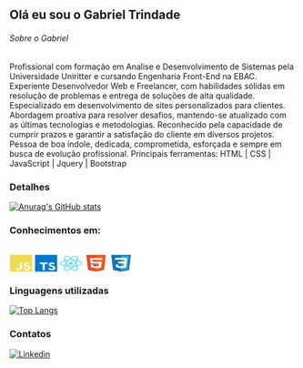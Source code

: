 ## Olá eu sou o Gabriel Trindade


###### Sobre o Gabriel
Profissional com formação em Analise e Desenvolvimento de Sistemas pela Universidade Uniritter e cursando Engenharia Front-End na EBAC. 
Experiente Desenvolvedor Web e Freelancer, com habilidades sólidas em resolução de problemas e entrega de soluções de alta qualidade. 
Especializado em desenvolvimento de sites personalizados para clientes. 
Abordagem proativa para resolver desafios, mantendo-se atualizado com as últimas tecnologias e metodologias. Reconhecido pela capacidade de cumprir prazos e garantir a satisfação do cliente em diversos projetos.
Pessoa de boa índole, dedicada, comprometida, esforçada e sempre em busca de evolução profissional.
Principais ferramentas: HTML | CSS | JavaScript | Jquery | Bootstrap

### Detalhes

[![Anurag's GitHub stats](https://github-readme-stats.vercel.app/api?username=gabrieltfd2&show_icons=true&theme=dark)](https://github.com/anuraghazra/github-readme-stats)


### Conhecimentos em:
<div style="display: inline_block"><br>
  <img align="center" alt="Gabriel-Js" height="30" width="40" src="https://raw.githubusercontent.com/devicons/devicon/master/icons/javascript/javascript-plain.svg">
  <img align="center" alt="Gabriel-Ts" height="30" width="40" src="https://raw.githubusercontent.com/devicons/devicon/master/icons/typescript/typescript-plain.svg">
  <img align="center" alt="Gabriel-React" height="30" width="40" src="https://raw.githubusercontent.com/devicons/devicon/master/icons/react/react-original.svg">
  <img align="center" alt="Gabriel-HTML" height="30" width="40" src="https://raw.githubusercontent.com/devicons/devicon/master/icons/html5/html5-original.svg">
  <img align="center" alt="Gabriel-CSS" height="30" width="40" src="https://raw.githubusercontent.com/devicons/devicon/master/icons/css3/css3-original.svg">
</div>




### Linguagens utilizadas

[![Top Langs](https://github-readme-stats.vercel.app/api/top-langs/?username=gabrieltfd2&layout=compact)](https://github.com/anuraghazra/github-readme-stats)


### Contatos

[<img src='https://img.shields.io/badge/LinkedIn-0077B5?style=for-the-badge&logo=linkedin&logoColor=white' alt='Linkedin' height='30'>](https://www.linkedin.com/in/gabriel-trindade-dev/)
